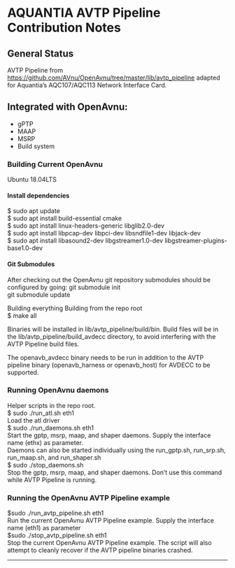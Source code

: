 # AQUANTIA AVTP Pipeline Contribution Notes

## General Status
AVTP Pipeline from https://github.com/AVnu/OpenAvnu/tree/master/lib/avtp_pipeline adapted for Aquantia’s AQC107/AQC113 Network Interface Card.

## Integrated with OpenAvnu:
- gPTP
- MAAP
- MSRP
- Build system

### Building Current OpenAvnu

Ubuntu 18.04LTS
#### Install dependencies

$ sudo apt update  
$ sudo apt install build-essential cmake  
$ sudo apt install linux-headers-generic libglib2.0-dev  
$ sudo apt install libpcap-dev libpci-dev libsndfile1-dev libjack-dev  
$ sudo apt install libasound2-dev libgstreamer1.0-dev libgstreamer-plugins-base1.0-dev  

#### Git Submodules

After checking out the OpenAvnu git repository submodules should be configured by going:
git submodule init  
git submodule update  

Building everything
Building from the repo root  
$ make all

Binaries will be installed in lib/avtp_pipeline/build/bin.
Build files will be in the lib/avtp_pipeline/build_avdecc directory, to avoid interfering with the AVTP Pipeline build files.


The openavb_avdecc binary needs to be run in addition to the AVTP pipeline binary (openavb_harness or openavb_host) for AVDECC to be supported.


### Running OpenAvnu daemons 
Helper scripts in the repo root.  
$ sudo ./run_atl.sh eth1  
Load the atl driver  
$ sudo ./run_daemons.sh eth1  
Start the gptp, msrp, maap, and shaper daemons. Supply the interface name (ethx) as parameter.  
Daemons can also be started individually using the run_gptp.sh, run_srp.sh, run_maap.sh, and run_shaper.sh  
$ sudo ./stop_daemons.sh  
Stop the gptp, msrp, maap, and shaper daemons. Don’t use this command while AVTP Pipeline is running.  

### Running the OpenAvnu AVTP Pipeline example
$sudo ./run_avtp_pipeline.sh eth1  
Run the current OpenAvnu AVTP Pipeline example. Supply the interface name (eth1) as parameter   
$sudo ./stop_avtp_pipeline.sh eth1  
Stop the current OpenAvnu AVTP Pipeline example. The script will also attempt to cleanly recover if the AVTP pipeline binaries crashed.  

-----------------------------------